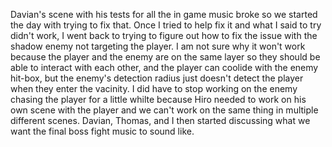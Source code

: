 Davian's scene with his tests for all the in game music broke so we started the day with trying to fix that. Once I tried to help fix it and what I said to try didn't work, I went back to trying to figure out how to fix the issue with the shadow enemy not targeting the player. I am not sure why it won't work because the player and the enemy are on the same layer so they should be able to interact with each other, and the player can coolide with the enemy hit-box, but the enemy's detection radius just doesn't detect the player when they enter the vacinity. I did have to stop working on the enemy chasing the player for a little whilte because Hiro needed to work on his own scene with the player and we can't work on the same thing in multiple different scenes. Davian, Thomas, and I then started discussing what we want the final boss fight music to sound like. 
